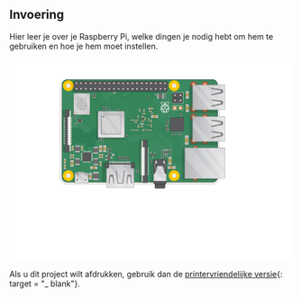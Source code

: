## Invoering

Hier leer je over je Raspberry Pi, welke dingen je nodig hebt om hem te gebruiken en hoe je hem moet instellen.

![sluit de pi aan](images/pi-plug-in.gif)

Als u dit project wilt afdrukken, gebruik dan de [printervriendelijke versie](https://projects.raspberrypi.org/en/projects/aspberry-pi-setting-up/print){: target = "_ blank"}.